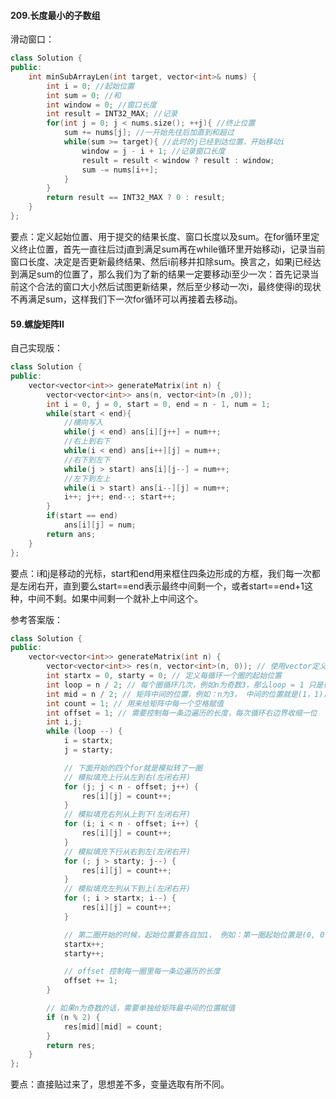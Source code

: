 #### 209.长度最小的子数组

滑动窗口：

```c++
class Solution {
public:
    int minSubArrayLen(int target, vector<int>& nums) {
        int i = 0; //起始位置
        int sum = 0; //和
        int window = 0; //窗口长度
        int result = INT32_MAX; //记录
        for(int j = 0; j < nums.size(); ++j){ //终止位置
            sum += nums[j]; //一开始先往后加直到和超过
            while(sum >= target){ //此时的j已经到达位置，开始移动i
                window = j - i + 1; //记录窗口长度
                result = result < window ? result : window;
                sum -= nums[i++];
            }
        }
        return result == INT32_MAX ? 0 : result;
    }
};
```

要点：定义起始位置、用于提交的结果长度、窗口长度以及sum。在for循环里定义终止位置，首先一直往后过j直到满足sum再在while循环里开始移动i，记录当前窗口长度、决定是否更新最终结果、然后i前移并扣除sum。换言之，如果j已经达到满足sum的位置了，那么我们为了新的结果一定要移动i至少一次：首先记录当前这个合法的窗口大小然后试图更新结果，然后至少移动一次i，最终使得i的现状不再满足sum，这样我们下一次for循环可以再接着去移动j。

#### 59.螺旋矩阵II

自己实现版：

```c++
class Solution {
public:
    vector<vector<int>> generateMatrix(int n) {
        vector<vector<int>> ans(n, vector<int>(n ,0));
        int i = 0, j = 0, start = 0, end = n - 1, num = 1;
        while(start < end){
            //横向写入
            while(j < end) ans[i][j++] = num++;
            //右上到右下
            while(i < end) ans[i++][j] = num++;
            //右下到左下
            while(j > start) ans[i][j--] = num++;
            //左下到左上
            while(i > start) ans[i--][j] = num++;
            i++; j++; end--; start++;
        }
        if(start == end)
            ans[i][j] = num;
        return ans;
    }
};
```

要点：i和j是移动的光标，start和end用来框住四条边形成的方框，我们每一次都是左闭右开，直到要么start==end表示最终中间剩一个，或者start\==end+1这种，中间不剩。如果中间剩一个就补上中间这个。

参考答案版：

```c++
class Solution {
public:
    vector<vector<int>> generateMatrix(int n) {
        vector<vector<int>> res(n, vector<int>(n, 0)); // 使用vector定义一个二维数组
        int startx = 0, starty = 0; // 定义每循环一个圈的起始位置
        int loop = n / 2; // 每个圈循环几次，例如n为奇数3，那么loop = 1 只是循环一圈，矩阵中间的值需要单独处理
        int mid = n / 2; // 矩阵中间的位置，例如：n为3， 中间的位置就是(1，1)，n为5，中间位置为(2, 2)
        int count = 1; // 用来给矩阵中每一个空格赋值
        int offset = 1; // 需要控制每一条边遍历的长度，每次循环右边界收缩一位
        int i,j;
        while (loop --) {
            i = startx;
            j = starty;

            // 下面开始的四个for就是模拟转了一圈
            // 模拟填充上行从左到右(左闭右开)
            for (j; j < n - offset; j++) {
                res[i][j] = count++;
            }
            // 模拟填充右列从上到下(左闭右开)
            for (i; i < n - offset; i++) {
                res[i][j] = count++;
            }
            // 模拟填充下行从右到左(左闭右开)
            for (; j > starty; j--) {
                res[i][j] = count++;
            }
            // 模拟填充左列从下到上(左闭右开)
            for (; i > startx; i--) {
                res[i][j] = count++;
            }

            // 第二圈开始的时候，起始位置要各自加1， 例如：第一圈起始位置是(0, 0)，第二圈起始位置是(1, 1)
            startx++;
            starty++;

            // offset 控制每一圈里每一条边遍历的长度
            offset += 1;
        }

        // 如果n为奇数的话，需要单独给矩阵最中间的位置赋值
        if (n % 2) {
            res[mid][mid] = count;
        }
        return res;
    }
};

```

要点：直接贴过来了，思想差不多，变量选取有所不同。

